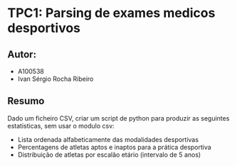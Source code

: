 # TPC1: Parsing de exames medicos desportivos

## Autor:
- A100538
- Ivan Sérgio Rocha Ribeiro

## Resumo
Dado um ficheiro CSV, criar um script de python para produzir as seguintes estatisticas, sem usar o modulo csv:

- Lista ordenada alfabeticamente das modalidades desportivas
- Percentagens de atletas aptos e inaptos para a prática desportiva
- Distribuição de atletas por escalão etário (intervalo de 5 anos)

